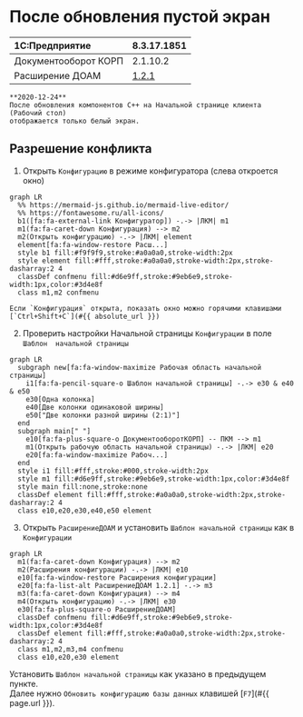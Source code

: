# После обновления пустой экран

|1C:Предприятие|8.3.17.1851
|:--- |:--- 
|Документооборот КОРП|2.1.10.2
|Расширение ДОАМ|[1.2.1]

[1.2.1]: //github.com/kc-doam/doam.cfe/releases

``` danger
**2020-12-24**  
После обновления компонентов C++ на Начальной странице клиента (Рабочий стол) 
отображается только белый экран.
```

## Разрешение конфликта

1. Открыть `Конфигурацию` в режиме конфигуратора (слева откроется окно)  
``` mermaid
graph LR
  %% https://mermaid-js.github.io/mermaid-live-editor/
  %% https://fontawesome.ru/all-icons/
  b1([fa:fa-external-link Конфигуратор]) -.-> |ЛКМ| m1
  m1(fa:fa-caret-down Конфигурация) --> m2
  m2(Открыть конфигурацию) -.-> |ЛКМ| element
  element[fa:fa-window-restore Расш...]
  style b1 fill:#f9f9f9,stroke:#a0a0a0,stroke-width:2px
  style element fill:#fff,stroke:#a0a0a0,stroke-width:2px,stroke-dasharray:2 4
  classDef confmenu fill:#d6e9ff,stroke:#9eb6e9,stroke-width:1px,color:#3d4e8f
  class m1,m2 confmenu
```
``` tip
Если `Конфигурация` открыта, показать окно можно горячими клавишами 
[`Ctrl+Shift+C`](#{{ absolute_url }})
```

2. Проверить настройки Начальной страницы `Конфигурации` в поле `Шаблон 
начальной страницы`
``` mermaid
graph LR
  subgraph new[fa:fa-window-maximize Рабочая область начальной страницы]
    i1[fa:fa-pencil-square-o Шаблон начальной страницы] -.-> e30 & e40 & e50
    e30[Одна колонка]
    e40[Две колонки одинаковой ширины]
    e50["Две колонки разной ширины (2:1)"]
  end
  subgraph main[" "]
    e10[fa:fa-plus-square-o ДокументооборотКОРП] -- ПКМ --> m1
    m1(Открыть рабочую область начальной страницы) -.-> |ЛКМ| e20
    e20[fa:fa-window-maximize Рабоч...]
  end
  style i1 fill:#fff,stroke:#000,stroke-width:2px
  style m1 fill:#d6e9ff,stroke:#9eb6e9,stroke-width:1px,color:#3d4e8f
  style main fill:none,stroke:none
  classDef element fill:#fff,stroke:#a0a0a0,stroke-width:2px,stroke-dasharray:2 4
  class e10,e20,e30,e40,e50 element
```

3. Открыть `РасширениеДОАМ` и установить `Шаблон начальной страницы` как в 
`Конфигурации`
``` mermaid
graph LR
  m1(fa:fa-caret-down Конфигурация) --> m2
  m2(Расширения конфигурации) -.-> |ЛКМ| e10
  e10[fa:fa-window-restore Расширения конфигурации]
  e20[fa:fa-list-alt РасширениеДОАМ 1.2.1] -.-> m3
  m3(fa:fa-caret-down Конфигурация) --> m4
  m4(Открыть конфигурацию) -.-> |ЛКМ| e30
  e30[fa:fa-plus-square-o РасширениеДОАМ]
  classDef confmenu fill:#d6e9ff,stroke:#9eb6e9,stroke-width:1px,color:#3d4e8f
  classDef element fill:#fff,stroke:#a0a0a0,stroke-width:2px,stroke-dasharray:2 4
  class m1,m2,m3,m4 confmenu
  class e10,e20,e30 element
```  
Установить `Шаблон начальной страницы` как указано в предыдущем пункте.  
Далее нужно `Обновить конфигурацию базы данных` клавишей [`F7`](#{{ page.url }}).


